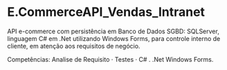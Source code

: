 # E.CommerceAPI_Vendas_Intranet

API e-commerce com persistência em Banco de Dados SGBD: SQLServer, linguagem C# em .Net utilizando Windows Forms, para controle interno de cliente, em atenção aos requisitos de negócio. 

Competências: Analise de Requisito · Testes · C# . .Net Windows Forms.
